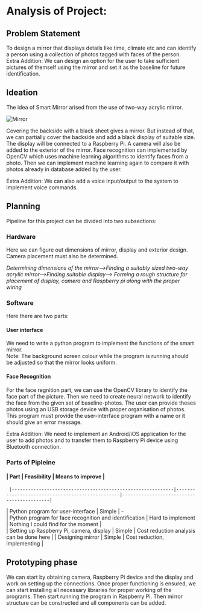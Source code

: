 # Analysis of Project:
## Problem Statement
To design a mirror that displays details like time, climate etc and can identify a person using a collection of photos tagged with faces of the person.  
Extra Addition: We can design an option for the user to take sufficient pictures of themself using the mirror and set it as the baseline for future identification.  
## Ideation
The idea of Smart Mirror arised from the use of two-way acrylic mirror.  

![Mirror](https://user-images.githubusercontent.com/84671311/121374740-c63d9c00-c95d-11eb-9885-79f27ad6f3ed.gif)  

Covering the backside with a black sheet gives a mirror. But instead of that, we can partially cover the backside and add a black display of suitable size. The display will be connected to a Raspberry Pi. A camera will also be added to the exterior of the mirror. Face recognition can implemented by OpenCV which uses machine learning algorithms to identify faces from a photo. Then we can implement machine learning again to compare it with photos already in database added by the user. 

Extra Addition: We can also add a voice input/output to the system to implement voice commands.

## Planning
Pipeline for this project can be divided into two subsections:

### Hardware
Here we can figure out dimensions of mirror, display and exterior design. Camera placement must also be determined.  

*Determining dimensions of the mirror-->Finding a suitably sized two-way acrylic mirror-->Finding suitable display--> Forming a rough structure for placement of display, camera and Raspberry pi along with the proper wiring*

### Software
Here there are two parts:

#### User interface
We need to write a python program to implement the functions of the smart mirror.       
Note: The background screen colour while the program is running should be adjusted so that the mirror looks uniform.  

#### Face Recognition
For the face regnition part, we can use the OpenCV library to identify the face part of the picture. Then we need to create neural network to identify the face from the given set of baseline-photos. The user can provide theses photos using an USB storage device with proper organisation of photos. This program must provide the user-interface program with a name or it should give an error message.

Extra Addition: We need to implement an Android/iOS application for the user to add photos and to transfer them to Raspberry Pi device using Bluetooth connection.  

### Parts of Pipleine
#### | Part                                                       | Feasibility                                     | Means to improve                          |
     |------------------------------------------------------------|-------------------------------------------------|-------------------------------------------|
| Python program for user-interface                            | Simple                                          | -  
| Python program for face recognition and identification       | Hard to implement                               | Nothing I could find for the moment      |       
| Setting up Raspberry Pi, camera, display                     | Simple                                          | Cost reduction analysis can be done here | 
| Designing mirror                                             | Simple                                          | Cost reduction, implementing             |     

## Prototyping phase
We can start by obtaining camera, Raspberry Pi device and the display and work on setting up the connections. Once proper functioning is ensured, we can start installing all necessary libraries for proper working of the programs. Then start running the program in Raspberry Pi. Then mirror structure can be constructed and all components can be added.  


